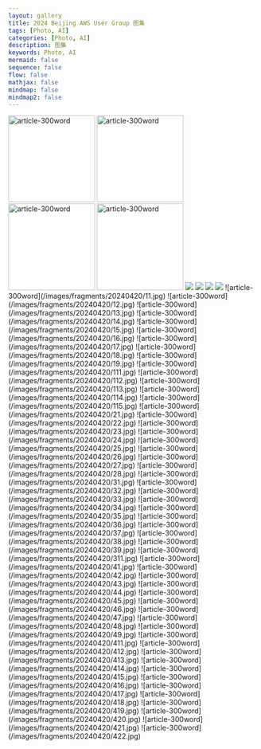 ```yaml
---
layout: gallery
title: 2024 Beijing AWS User Group 图集
tags: [Photo, AI]
categories: [Photo, AI]
description: 图集
keywords: Photo, AI
mermaid: false
sequence: false
flow: false
mathjax: false
mindmap: false
mindmap2: false
---
```


<img src="/images/fragments/20240420/0.jpg" alt="article-300word" width="174">
<img src="/images/fragments/20240420/11.jpg" alt="article-300word" width="174" >
<img src="/images/fragments/20240420/12.jpg" alt="article-300word" width="174">
<img src="/images/fragments/20240420/13.jpg" alt="article-300word" width="174">
<a href="/images/fragments/20240420/0.jpg"><img src="/images/fragments/20240420/0.jpg"></a>
<a href="/images/fragments/20240420/11.jpg"><img src="/images/fragments/20240420/11.jpg"></a>
<a href="/images/fragments/20240420/12.jpg"><img src="/images/fragments/20240420/12.jpg"></a>
<a href="/images/fragments/20240420/13.jpg"><img src="/images/fragments/20240420/13.jpg"></a>
![article-300word](/images/fragments/20240420/11.jpg)
![article-300word](/images/fragments/20240420/12.jpg)
![article-300word](/images/fragments/20240420/13.jpg)
![article-300word](/images/fragments/20240420/14.jpg)
![article-300word](/images/fragments/20240420/15.jpg)
![article-300word](/images/fragments/20240420/16.jpg)
![article-300word](/images/fragments/20240420/17.jpg)
![article-300word](/images/fragments/20240420/18.jpg)
![article-300word](/images/fragments/20240420/19.jpg)
![article-300word](/images/fragments/20240420/111.jpg)
![article-300word](/images/fragments/20240420/112.jpg)
![article-300word](/images/fragments/20240420/113.jpg)
![article-300word](/images/fragments/20240420/114.jpg)
![article-300word](/images/fragments/20240420/115.jpg)
![article-300word](/images/fragments/20240420/21.jpg)
![article-300word](/images/fragments/20240420/22.jpg)
![article-300word](/images/fragments/20240420/23.jpg)
![article-300word](/images/fragments/20240420/24.jpg)
![article-300word](/images/fragments/20240420/25.jpg)
![article-300word](/images/fragments/20240420/26.jpg)
![article-300word](/images/fragments/20240420/27.jpg)
![article-300word](/images/fragments/20240420/28.jpg)
![article-300word](/images/fragments/20240420/31.jpg)
![article-300word](/images/fragments/20240420/32.jpg)
![article-300word](/images/fragments/20240420/33.jpg)
![article-300word](/images/fragments/20240420/34.jpg)
![article-300word](/images/fragments/20240420/35.jpg)
![article-300word](/images/fragments/20240420/36.jpg)
![article-300word](/images/fragments/20240420/37.jpg)
![article-300word](/images/fragments/20240420/38.jpg)
![article-300word](/images/fragments/20240420/39.jpg)
![article-300word](/images/fragments/20240420/311.jpg)
![article-300word](/images/fragments/20240420/41.jpg)
![article-300word](/images/fragments/20240420/42.jpg)
![article-300word](/images/fragments/20240420/43.jpg)
![article-300word](/images/fragments/20240420/44.jpg)
![article-300word](/images/fragments/20240420/45.jpg)
![article-300word](/images/fragments/20240420/46.jpg)
![article-300word](/images/fragments/20240420/47.jpg)
![article-300word](/images/fragments/20240420/48.jpg)
![article-300word](/images/fragments/20240420/49.jpg)
![article-300word](/images/fragments/20240420/411.jpg)
![article-300word](/images/fragments/20240420/412.jpg)
![article-300word](/images/fragments/20240420/413.jpg)
![article-300word](/images/fragments/20240420/414.jpg)
![article-300word](/images/fragments/20240420/415.jpg)
![article-300word](/images/fragments/20240420/416.jpg)
![article-300word](/images/fragments/20240420/417.jpg)
![article-300word](/images/fragments/20240420/418.jpg)
![article-300word](/images/fragments/20240420/419.jpg)
![article-300word](/images/fragments/20240420/420.jpg)
![article-300word](/images/fragments/20240420/421.jpg)
![article-300word](/images/fragments/20240420/422.jpg)

